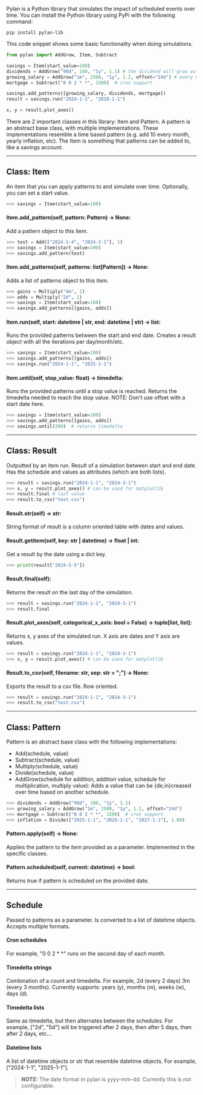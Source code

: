 

Pylan is a Python library that simulates the impact of scheduled events over time. You can install the Python library using PyPi with the following command:

```
pip install pylan-lib
```

This code snippet shows some basic functionality when doing simulations.

```python
from pylan import AddGrow, Item, Subtract

savings = Item(start_value=100)
dividends = AddGrow("90d", 100, "1y", 1.1) # the dividend will grow with 10% each year
growing_salary = AddGrow("1m", 2500, "1y", 1.2, offset="24d") # every month 24th
mortgage = Subtract("0 0 2 * *", 1500)  # cron support

savings.add_patterns([growing_salary, dividends, mortgage])
result = savings.run("2024-1-1", "2028-1-1")

x, y = result.plot_axes()

```

There are 2 important classes in this library: Item and Pattern. A pattern is an abstract base class, with multiple implementations. These implementations resemble a time based pattern (e.g. add 10 every month, yearly inflation, etc). The Item is something that patterns can be added to, like a savings account.



---
## Class: Item

An item that you can apply patterns to and simulate over time. Optionally, you can
set a start value.

```python
>>> savings = Item(start_value=100)
```

#### Item.add_pattern(self, pattern: Pattern) -> None:


Add a pattern object to this item.

```python
>>> test = Add(["2024-1-4", "2024-2-1"], 1)
>>> savings = Item(start_value=100)
>>> savings.add_pattern(test)
```

#### Item.add_patterns(self, patterns: list[Pattern]) -> None:


Adds a list of patterns object to this item.

```python
>>> gains = Multiply("4m", 1)
>>> adds = Multiply("2d", 1)
>>> savings = Item(start_value=100)
>>> savings.add_patterns([gains, adds])
```

#### Item.run(self, start: datetime | str, end: datetime | str) -> list:


Runs the provided patterns between the start and end date. Creates a result
object with all the iterations per day/month/etc.

```python
>>> savings = Item(start_value=100)
>>> savings.add_patterns([gains, adds])
>>> savings.run("2024-1-1", "2025-1-1")
```

#### Item.until(self, stop_value: float) -> timedelta:


Runs the provided patterns until a stop value is reached. Returns the timedelta
needed to reach the stop value. NOTE: Don't use offset with a start date here.

```python
>>> savings = Item(start_value=100)
>>> savings.add_patterns([gains, adds])
>>> savings.until(200)  # returns timedelta
```


---
## Class: Result

Outputted by an item run. Result of a simulation between start and end date. Has the
schedule and values as attributes (which are both lists).

```python
>>> result = savings.run("2024-1-1", "2024-3-1")
>>> x, y = result.plot_axes() # can be used for matplotlib
>>> result.final # last value
>>> result.to_csv("test.csv")
```

#### Result.__str__(self) -> str:


String format of result is a column oriented table with dates and values.

#### Result.__getitem__(self, key: str | datetime) -> float | int:


Get a result by the date using a dict key.

```python
>>> print(result["2024-5-5"])
```

#### Result.final(self):


Returns the result on the last day of the simulation.

```python
>>> result = savings.run("2024-1-1", "2024-3-1")
>>> result.final
```

#### Result.plot_axes(self, categorical_x_axis: bool = False) -> tuple[list, list]:


Returns x, y axes of the simulated run. X axis are dates and Y axis are values.

```python
>>> result = savings.run("2024-1-1", "2024-3-1")
>>> x, y = result.plot_axes() # can be used for matplotlib
```

#### Result.to_csv(self, filename: str, sep: str = ";") -> None:


Exports the result to a csv file. Row oriented.

```python
>>> result = savings.run("2024-1-1", "2024-3-1")
>>> result.to_csv("test.csv")
```


---
## Class: Pattern


Pattern is an abstract base class with the following implementations:
- Add(schedule, value)
- Subtract(schedule, value)
- Multiply(schedule, value)
- Divide(schedule, value)
- AddGrow(schedule for addition, addition value, schedule for multiplication, multiply value):
  Adds a value that can be {de,in}creased over time based on another schedule.

```python
>>> dividends = AddGrow("90d", 100, "1y", 1.1)
>>> growing_salary = AddGrow("1m", 2500, "1y", 1.2, offset="24d")
>>> mortgage = Subtract("0 0 2 * *", 1500)  # cron support
>>> inflation = Divide(["2025-1-1", "2026-1-1", "2027-1-1"], 1.08)
```

#### Pattern.apply(self) -> None:


Applies the pattern to the item provided as a parameter. Implemented in the
specific classes.

#### Pattern.scheduled(self, current: datetime) -> bool:


Returns true if pattern is scheduled on the provided date.


---

## Schedule

Passed to patterns as a parameter. Is converted to a list of datetime objects. Accepts multiple formats.

#### Cron schedules
For example, "0 0 2 * *" runs on the second day of each month.

#### Timedelta strings
Combination of a count and timedelta. For example, 2d (every 2 days) 3m (every 3 months). Currently supports: years (y), months (m), weeks (w), days (d).

#### Timedelta lists
Same as timedelta, but then alternates between the schedules. For example, ["2d", "5d"] will be triggered after 2 days, then after 5 days, then after 2 days, etc...

#### Datetime lists
A list of datetime objects or str that resemble datetime objects. For example, ["2024-1-1", "2025-1-1"].

> **_NOTE:_**  The date format in pylan is yyyy-mm-dd. Currently this is not configurable.


